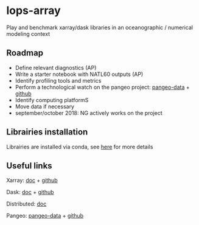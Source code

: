 # lops-array
Play and benchmark xarray/dask libraries in an oceanographic / numerical modeling context

## Roadmap
- Define relevant diagnostics (AP)
- Write a starter notebook with NATL60 outputs (AP)
- Identify profiling tools and metrics
- Perform a technological watch on the pangeo project: [pangeo-data](https://pangeo-data.github.io/)  +  [github](https://github.com/pangeo-data/pangeo)
- Identify computing platformS
- Move data if necessary
- september/october 2018: NG actively works on the project

## Librairies installation

Librairies are installed via conda, see [here](https://github.com/apatlpo/lops-array/blob/master/doc/CONDA.md) for more details

## Useful links
Xarray: [doc](http://xarray.pydata.org/en/stable/index.html) + [github](https://github.com/pydata/xarray)

Dask: [doc](http://dask.pydata.org/en/latest/) + [github](https://github.com/dask/dask)

Distributed: [doc](https://distributed.readthedocs.io/en/latest/)

Pangeo: [pangeo-data](https://pangeo-data.github.io/)  +  [github](https://github.com/pangeo-data/pangeo)

